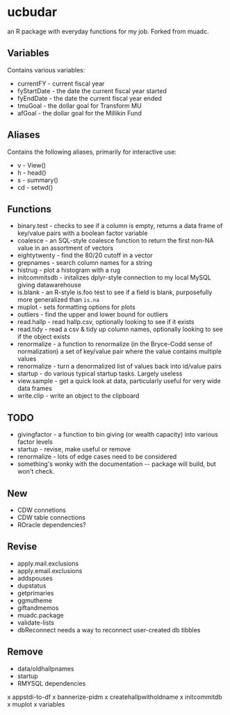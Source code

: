ucbudar
=====

an R package with everyday functions for my job. Forked from muadc.

## Variables

Contains various variables:

* currentFY  - current fiscal year
* fyStartDate - the date the current fiscal year started
* fyEndDate - the date the current fiscal year ended
* tmuGoal - the dollar goal for Transform MU
* afGoal - the dollar goal for the Millikin Fund


## Aliases

Contains the following aliases, primarily for interactive use:

* v - View()
* h - head()
* s - summary()
* cd - setwd()


## Functions

* binary.test - checks to see if a column is empty, returns a data frame of key/value pairs with a boolean factor variable
* coalesce - an SQL-style coalesce function to return the first non-NA value in an assortment of vectors
* eightytwenty - find the 80/20 cutoff in a vector
* grepnames - search column names for a string
* histrug - plot a histogram with a rug
* initcommitsdb - initalizes dplyr-style connection to my local MySQL giving datawarehouse
* is.blank - an R-style is.foo test to see if a field is blank, purposefully more generalized than `is.na`
* muplot - sets formatting options for plots
* outliers - find the upper and lower bound for outliers
* read.hallp - read hallp.csv, optionally looking to see if it exists
* read.tidy - read a csv & tidy up column names, optionally looking to see if the object exists
* renormalize - a function to renormalize (in the Bryce-Codd sense of normalization) a set of key/value pair where the value contains multiple values
* renormalize - turn a denormalized list of values back into id/value pairs
* startup - do various typical startup tasks. Largely useless
* view.sample - get a quick look at data, particularly useful for very wide data frames
* write.clip - write an object to the clipboard

## TODO 
* givingfactor - a function to bin giving (or wealth capacity) into various factor levels
* startup - revise, make useful or remove
* renormalize - lots of edge cases need to be considered
* something's wonky with the documentation -- package will build, but won't check. 

New
----------------------
- CDW connetions
- CDW table connections
- ROracle dependencies? 


Revise
----------------------
- apply.mail.exclusions
- apply.email.exclusions
- addspouses
- dupstatus
- getprimaries
- ggmutheme
- giftandmemos
- muadc.package
- validate-lists
- dbReconnect needs a way to reconnect user-created db tibbles



Remove
-----------------
- data/oldhallpnames
- startup
- RMYSQL dependencies

x appstdi-to-df
x bannerize-pidm
x createhallpwitholdname
x initcommitdb
x muplot 
x variables

